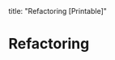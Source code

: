<frontmatter>
title: "Refactoring [Printable]"
</frontmatter>

<link rel="stylesheet" href="{{baseUrl}}/css/textbook.css">

<div class="website-content">

<div id="main">

# Refactoring

<include src="what/embed-inParent-printable.md" boilerplate />
<include src="how/embed-inParent-printable.md" boilerplate />
<include src="when/embed-inParent-printable.md" boilerplate />

</div>

</div>
